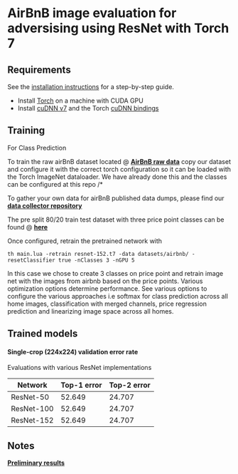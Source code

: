 AirBnB image evaluation for adversising using ResNet with Torch 7
============================

## Requirements
See the [installation instructions](INSTALL.md) for a step-by-step guide.
- Install [Torch](http://torch.ch/docs/getting-started.html) on a machine with CUDA GPU
- Install [cuDNN v7](https://developer.nvidia.com/cudnn) and the Torch [cuDNN bindings](https://github.com/soumith/cudnn.torch/tree/R7)

## Training

For Class Prediction

To train the raw airBnB dataset located @ **[AirBnB raw data](https://drive.google.com/open?id=1NLDIJslIrmhSi_-HT6ZhzID2rU1oKxFu)** copy our dataset and configure it with the correct torch configuration so it can be loaded with the Torch ImageNet dataloader. We have already done this and the classes can be configured at this repo /*

To gather your own data for airBnB published data dumps, please find our  **[data collector repository](https://github.com/kevinjesse/AirBnB)**

The pre split 80/20 train test dataset with three price point classes can be found @ **[here](https://drive.google.com/open?id=109WmQqOUCVNJLJ5H8p_pFoX9T_YFpgSh)**

Once configured, retrain the pretrained network with  
```
th main.lua -retrain resnet-152.t7 -data datasets/airbnb/ -resetClassifier true -nClasses 3 -nGPU 5
```
In this case we chose to create 3 classes on price point and retrain image net with the images from airbnb based on the price points. Various optimization options determine performance. See various options to configure the various approaches i.e softmax for class prediction across all home images, classification with merged channels, price regression prediction and  linearizing image space across all homes.

## Trained models


#### Single-crop (224x224) validation error rate
Evaluations with various ResNet implementations

| Network       | Top-1 error | Top-2 error |
| ------------- | ----------- | ----------- |
| ResNet-50     | 52.649      | 24.707      |
| ResNet-100    | 52.649      | 24.707      |
| ResNet-152    | 52.649      | 24.707      |


## Notes

**[Preliminary results ](https://github.com/kevinjesse/airbnb_deep/blob/master/Visual%20Score%20Generation%20and%20Comparison%20Metrics%20for%20Advertising.pdf
)** 
